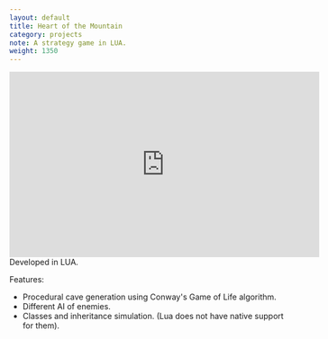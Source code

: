 ```yaml
---
layout: default
title: Heart of the Mountain
category: projects
note: A strategy game in LUA.
weight: 1350
---
```

<iframe width="550" height="330" src="https://www.youtube.com/embed/bfxP7Ouw6OQ" frameborder="0"></iframe>  
Developed in LUA.  

Features:  
* Procedural cave generation using Conway's Game of Life algorithm.  
* Different AI of enemies.  
* Classes and inheritance simulation. (Lua does not have native support for them).  
